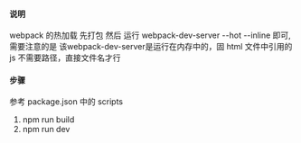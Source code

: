 #### 说明

webpack 的热加载  先打包 然后 运行 webpack-dev-server --hot --inline 即可, 需要注意的是 该webpack-dev-server是运行在内存中的，固 html 文件中引用的 js 不需要路径，直接文件名才行

#### 步骤

参考 package.json 中的 scripts 

1. npm run build
2. npm run dev
